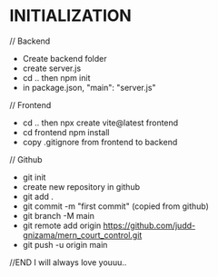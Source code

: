 # INITIALIZATION

// Backend

- Create backend folder
- create server.js
- cd .. then npm init
- in package.json, "main": "server.js"

// Frontend

- cd .. then npx create vite@latest frontend
- cd frontend npm install
- copy .gitignore from frontend to backend

// Github

- git init
- create new repository in github
- git add .
- git commit -m "first commit" (copied from github)
- git branch -M main
- git remote add origin https://github.com/judd-gnizama/mern_court_control.git
- git push -u origin main

//END I will always love youuu..
